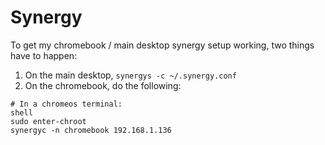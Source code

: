 # Synergy

To get my chromebook / main desktop synergy setup working, two things have to happen:

1) On the main desktop, `synergys -c ~/.synergy.conf`
2) On the chromebook, do the following:
```
# In a chromeos terminal:
shell
sudo enter-chroot
synergyc -n chromebook 192.168.1.136
```
